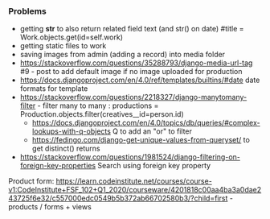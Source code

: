 ### Problems
* getting __str__ to also return related field text (and str() on date) #title = Work.objects.get(id=self.work)
* getting static files to work
* saving images from admin (adding a record) into media folder
* https://stackoverflow.com/questions/35288793/django-media-url-tag #9 - post to add default image if no image uploaded for production
* https://docs.djangoproject.com/en/4.0/ref/templates/builtins/#date date formats for template
* https://stackoverflow.com/questions/2218327/django-manytomany-filter - filter many to many : productions = Production.objects.filter(creatives__id=person.id)
    * https://docs.djangoproject.com/en/4.0/topics/db/queries/#complex-lookups-with-q-objects Q to add an "or" to filter
    * https://fedingo.com/django-get-unique-values-from-queryset/ to get distinct() returns
* https://stackoverflow.com/questions/1981524/django-filtering-on-foreign-key-properties Search using foreign key property

    


Product form: https://learn.codeinstitute.net/courses/course-v1:CodeInstitute+FSF_102+Q1_2020/courseware/4201818c00aa4ba3a0dae243725f6e32/c557000edc0549b5b372ab66702580b3/?child=first - products / forms + views